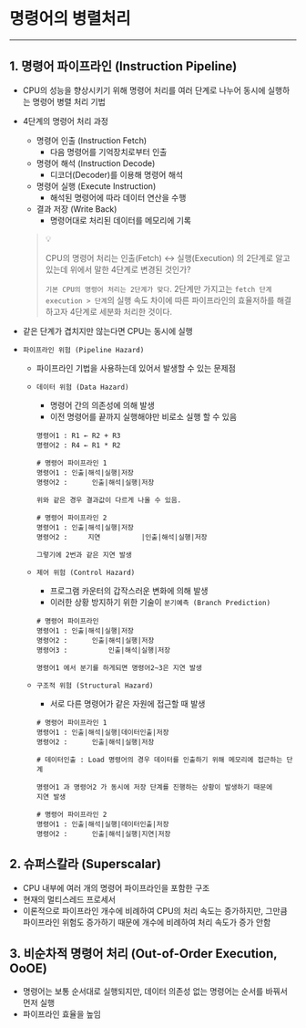 # 명령어의 병렬처리

---

## 1. 명령어 파이프라인 (Instruction Pipeline)

- CPU의 성능을 향상시키기 위해 명령어 처리를 여러 단계로 나누어 동시에 실행하는 명령어
병렬 처리 기법
- 4단계의 명령어 처리 과정
    - 명령어 인출 (Instruction Fetch)
        - 다음 명령어를 기억장치로부터 인출
    - 명령어 해석 (Instruction Decode)
        - 디코더(Decoder)를 이용해 명령어 해석
    - 명령어 실행 (Execute Instruction)
        - 해석된 명령어에 따라 데이터 연산을 수행
    - 결과 저장 (Write Back)
        - 명령어대로 처리된 데이터를 메모리에 기록
    
    > 💡
    > 
    > CPU의 명령어 처리는 인출(Fetch) ↔ 실행(Execution) 의 2단계로 알고 있는데 위에서 
    > 말한 4단계로 변경된 것인가?
    > 
    > `기본 CPU의 명령어 처리는 2단계가 맞다`.  2단계만 가지고는 `fetch 단계` `execution > 단계`의 실행 속도 차이에 따른 파이프라인의 효율저하를 해결하고자 4단계로 세분화 
    > 처리한 것이다.
    
- 같은 단계가 겹치지만 않는다면 CPU는 동시에 실행
- `파이프라인 위험 (Pipeline Hazard)`
    - 파이프라인 기법을 사용하는데 있어서 발생할 수 있는 문제점
    - `데이터 위험 (Data Hazard)`
        - 명령어 간의 의존성에 의해 발생
        - 이전 명령어를 끝까지 실행해야만 비로소 실행 할 수 있음
        
        ```
        명령어1 : R1 ← R2 + R3
        명령어2 : R4 ← R1 * R2
        
        # 명령어 파이프라인 1
        명령어1 : 인출|해석|실행|저장 
        명령어2 :      인출|해석|실행|저장
        
        위와 같은 경우 결과값이 다르게 나올 수 있음.
        
        # 명령어 파이프라인 2
        명령어1 : 인출|해석|실행|저장 
        명령어2 :     지연          |인출|해석|실행|저장
        
        그렇기에 2번과 같은 지연 발생
        ```
        
    - `제어 위험 (Control Hazard)`
        - 프로그램 카운터의 갑작스러운 변화에 의해 발생
        - 이러한 상황 방지하기 위한 기술이 `분기예측 (Branch Prediction)`
        
        ```
        # 명령어 파이프라인 
        명령어1 : 인출|해석|실행|저장 
        명령어2 :      인출|해석|실행|저장
        명령어3 :          인출|해석|실행|저장
        
        명령어1 에서 분기를 하게되면 명령어2~3은 지연 발생
        ```
        
    - `구조적 위험 (Structural Hazard)`
        - 서로 다른 명령어가 같은 자원에 접근할 때 발생
        
        ```
        # 명령어 파이프라인 1
        명령어1 : 인출|해석|실행|데이터인출|저장 
        명령어2 :      인출|해석|실행|저장
        
        # 데이터인출 : Load 명령어의 경우 데이터를 인출하기 위해 메모리에 접근하는 단계
        
        명령어1 과 명령어2 가 동시에 저장 단계를 진행하는 상황이 발생하기 때문에
        지연 발생
        
        # 명령어 파이프라인 2
        명령어1 : 인출|해석|실행|데이터인출|저장 
        명령어2 :      인출|해석|실행|지연|저장
        ```
        

## 2. 슈퍼스칼라 (Superscalar)

- CPU 내부에 여러 개의 명령어 파이프라인을 포함한 구조
- 현재의 멀티스레드 프로세서
- 이론적으로 파이프라인 개수에 비례하여 CPU의 처리 속도는 증가하지만, 그만큼 파이프라인 위험도 증가하기 때문에 개수에 비례하여 처리 속도가 증가 안함

## 3. 비순차적 명령어 처리 (Out-of-Order Execution, OoOE)

- 명령어는 보통 순서대로 실행되지만, 데이터 의존성 없는 명령어는 순서를 바꿔서 먼저 실행
- 파이프라인 효율을 높임